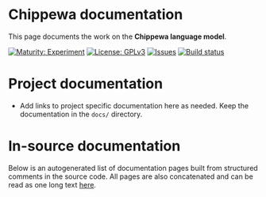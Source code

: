 # Chippewa documentation

This page documents the work on the **Chippewa language model**. 

[![Maturity: Experiment](https://img.shields.io/badge/Maturity-Experiment-black.svg)](https://giellalt.github.io/MaturityClassification.html)
[![License: GPLv3](https://img.shields.io/badge/License-GPLv3-blue.svg)](https://www.gnu.org/licenses/gpl-3.0)
[![Issues](https://img.shields.io/github/issues/giellalt/lang-ciw)](https://github.com/giellalt/lang-ciw/issues)
[![Build status](https://github.com/giellalt/lang-ciw/workflows/Speller%20CI+CD/badge.svg)](https://github.com/giellalt/lang-ciw/actions)

# Project documentation

* Add links to project specific documentation here as needed. Keep the documentation in the `docs/` directory.

# In-source documentation

Below is an autogenerated list of documentation pages built from structured comments in the source code. All pages are also concatenated and can be read as one long text [here](ciw.md).
